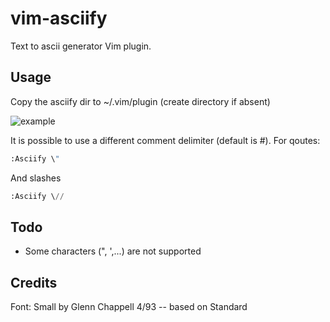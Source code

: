 # vim-asciify
Text to ascii generator Vim plugin.

## Usage
Copy the asciify dir to ~/.vim/plugin (create directory if absent)

![example](https://im3.ezgif.com/tmp/ezgif-3-288ba56827.gif)

It is possible to use a different comment delimiter (default is #).
For qoutes:
```python
:Asciify \"
```
And slashes
```python
:Asciify \//
```

## Todo
- Some characters (", ',...) are not supported

## Credits
Font: Small by Glenn Chappell 4/93 -- based on Standard

